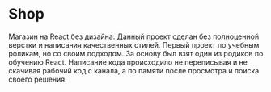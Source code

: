 # Shop
Магазин на React без дизайна.
Данный проект сделан без полноценной верстки и написания качественных стилей. Первый проект по учебным роликам, но со своим подходом. За основу был взят один из родиков по обучению React. Написание кода происходило не переписывая и не скачивая рабочий код с канала, а по памяти после просмотра и поиска своего решения.
